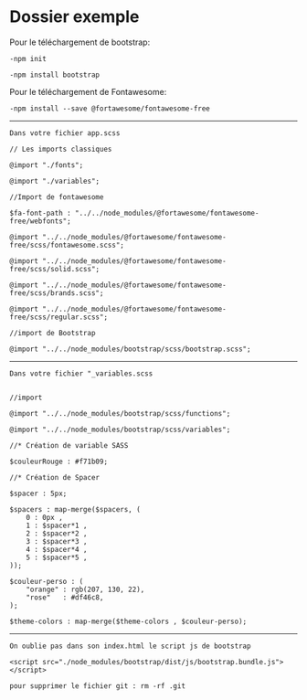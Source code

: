 # Dossier exemple
Pour le téléchargement de bootstrap: 
```
-npm init

-npm install bootstrap
```


Pour le téléchargement de Fontawesome:
```
-npm install --save @fortawesome/fontawesome-free
```


---------------------------------------------------

```Dans votre fichier app.scss```
```
// Les imports classiques

@import "./fonts";

@import "./variables";

//Import de fontawesome

$fa-font-path : "../../node_modules/@fortawesome/fontawesome-free/webfonts";

@import "../../node_modules/@fortawesome/fontawesome-free/scss/fontawesome.scss";

@import "../../node_modules/@fortawesome/fontawesome-free/scss/solid.scss";

@import "../../node_modules/@fortawesome/fontawesome-free/scss/brands.scss";

@import "../../node_modules/@fortawesome/fontawesome-free/scss/regular.scss";

//import de Bootstrap

@import "../../node_modules/bootstrap/scss/bootstrap.scss";
```
---------------------------------------------------


```Dans votre fichier "_variables.scss```
```

//import

@import "../../node_modules/bootstrap/scss/functions";

@import "../../node_modules/bootstrap/scss/variables";

//* Création de variable SASS

$couleurRouge : #f71b09;

//* Création de Spacer 

$spacer : 5px;

$spacers : map-merge($spacers, (
    0 : 0px ,
    1 : $spacer*1 ,
    2 : $spacer*2 ,
    3 : $spacer*3 ,
    4 : $spacer*4 ,
    5 : $spacer*5 ,
));

$couleur-perso : (
    "orange" : rgb(207, 130, 22),
    "rose"   : #df46c8,
);

$theme-colors : map-merge($theme-colors , $couleur-perso);
```
----------------------------------------------------

```On oublie pas dans son index.html le script js de bootstrap```

```
<script src="./node_modules/bootstrap/dist/js/bootstrap.bundle.js"></script>
```

```pour supprimer le fichier git : rm -rf .git```